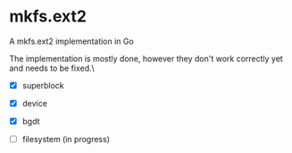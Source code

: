 # mkfs.ext2
A mkfs.ext2 implementation in Go

The implementation is mostly done, however they don't work correctly yet and needs to be fixed.\
- [x] superblock
- [x] device
- [x] bgdt
- [ ] filesystem (in progress)

